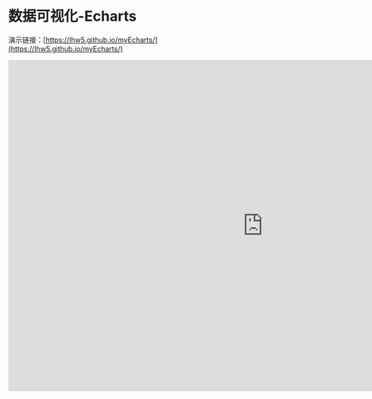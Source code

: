 # 数据可视化-Echarts

演示链接：[https://lhw5.github.io/myEcharts/](https://lhw5.github.io/myEcharts/)

<iframe src="https://lhw5.github.io/myEcharts/" width="1024px" height="667px" style="border: none;"></iframe>